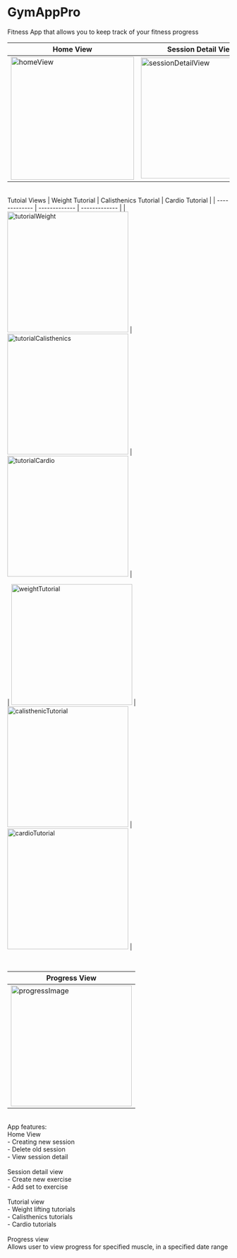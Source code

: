 # GymAppPro
Fitness App that allows you to keep track of your fitness progress

| Home View  | Session Detail View | New Exercise View | New Set View |
| ------------- | ------------- | ------------- |------------- |             
|  <img width="279" alt="homeView" src="https://user-images.githubusercontent.com/60410024/179602657-17920b4e-772a-4c91-971a-8171f144f019.png">  |  <img width="274" alt="sessionDetailView" src="https://user-images.githubusercontent.com/60410024/179603188-e481c158-2b44-449a-ac09-4a28a411d8a6.png">  | <img width="274" alt="newExerciseView" src="https://user-images.githubusercontent.com/60410024/179603440-67475282-146c-4e35-a102-7ccb3f6b38e1.png">  | <img width="274" alt="newSetView" src="https://user-images.githubusercontent.com/60410024/179613290-a79beda6-b432-40b0-9580-be3a047ff52c.png">|

<br>Tutoial Views
| Weight Tutorial  | Calisthenics Tutorial | Cardio Tutorial |
| ------------- | ------------- | ------------- |
| <img width="274" alt="tutorialWeight" src="https://user-images.githubusercontent.com/60410024/179614165-ef89ab61-ccfe-4809-86d8-07422da51718.png">  | <img width="274" alt="tutorialCalisthenics" src="https://user-images.githubusercontent.com/60410024/179614168-25e50d2c-1bea-45fb-83fd-e55671eaade9.png">  | <img width="274" alt="tutorialCardio" src="https://user-images.githubusercontent.com/60410024/179614170-8e9e5311-3b5e-41dc-b2d8-4cc38bb84e31.png">  |

| <img width="274" alt="weightTutorial" src="https://user-images.githubusercontent.com/60410024/179616132-1926ce9f-9006-4af9-b87d-cc838752421d.png">  | <img width="274" alt="calisthenicTutorial" src="https://user-images.githubusercontent.com/60410024/179616133-603dec76-8f16-47de-a5ef-c592a985504b.png">  | <img width="274" alt="cardioTutorial" src="https://user-images.githubusercontent.com/60410024/179616138-09120adc-7650-456f-ae9c-7e05c918583e.png">  |

<br>

| Progress View  | 
| ------------- |
| <img width="274" alt="progressImage" src="https://user-images.githubusercontent.com/60410024/179617135-151d116a-94c2-4d83-aa1d-c39dffd83b87.png">  |

<br>App features:
<br>Home View
<br>- Creating new session
<br>- Delete old session
<br>- View session detail
<br><br>
Session detail view
<br>- Create new exercise
<br>- Add set to exercise
<br><br>Tutorial view
<br>- Weight lifting tutorials
<br>- Calisthenics tutorials
<br>- Cardio tutorials
<br>
<br>Progress view<br>
Allows user to view progress for specified muscle, in a specified date range







